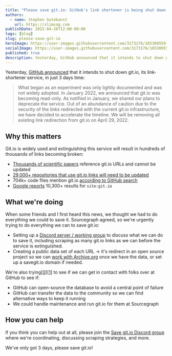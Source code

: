 ```yaml
---
title: "Please save git.io: GitHub's link shortener is being shut down in 3 days"
authors:
  - name: Stephen Gutekanst
    url: https://slimsag.com
publishDate: 2022-04-26T12:00-00:00
tags: [blog]
slug: please-save-git-io
heroImage: https://user-images.githubusercontent.com/3173176/165389559-26ee5644-e9db-4c95-b042-e6d72a825e9e.png
socialImage: https://user-images.githubusercontent.com/3173176/165389559-26ee5644-e9db-4c95-b042-e6d72a825e9e.png
published: true
description: Yesterday, GitHub announced that it intends to shut down git.io, its link-shortener service, in just 3 days time. Please help us save git.io and the hundreds of thousands of links that will be broken!
---
```


Yesterday, [GitHub announced](https://news.ycombinator.com/item?id=31162829) that it intends to shut down git.io, its link-shortener service, in just 3 days time:

> What began as an experiment was only lightly documented and was not widely adopted.
> In January 2022, we announced that git.io was becoming read-only. As notified in January, we shared our plans to deprecate the service. Out of an abundance of caution due to the security of the links redirected with the current git.io infrastructure, we have decided to accelerate the timeline. We will be removing all existing link redirection from git.io on April 29, 2022.

## Why this matters

Git.io is widely used and extinguishing this service will result in hundreds of thousands of links becoming broken:

- [Thousands of scientific papers](https://scholar.google.com/scholar?hl=en&q=git.io) reference git.io URLs and cannot be updated
- [29,000+ repositories that use git.io links will need to be updated](https://sourcegraph.com/search?q=context:global+https://git.io+count:100000+select:repo&patternType=literal)
- 704k+ code files mention git.io [according to GitHub search](https://github.com/search?q=git.io&type=code)
- [Google reports](https://www.google.com/search?client=firefox-b-1-d&q=site%3Agit.io) 10,300+ results for `site:git.io`

## What we're doing

When some friends and I first heard this news, we thought we had to do everything we could to save it. Sourcegraph agreed, so we're urgently trying to do everything we can to save git.io:

- Setting up a [Discord server / working group](https://discord.gg/MRJyav9GCf) to discuss what we can do to save it, including scraping as many git.io links as we can before the service is extinguished.
- Creating a public data set of each URL -> it's redirect in an open source project so we can [work with Archive.org](https://tracker.archiveteam.org:1338/status) once we have the data, or set up a savegit.io domain if needed.

We're also trying[[0](https://twitter.com/beyang/status/1519017460623499267)][[1](https://twitter.com/slimsag/status/1519023870962929664)] to see if we can get in contact with folks over at GitHub to see if:

- GitHub can open-source the database to avoid a central point of failure
- GitHub can transfer the data to the community so we can find alternative ways to keep it running
- We could handle maintenance and run git.io for them at Sourcegraph

## How you can help

If you think you can help out at all, please join the [Save git.io Discord group](https://discord.gg/MRJyav9GCf) where we're coordinating, discussing scraping strategies, and more.

We've only got 3 days, please save git.io!
